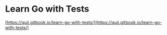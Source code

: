 # Learn Go with Tests

[https://quii.gitbook.io/learn-go-with-tests/](https://quii.gitbook.io/learn-go-with-tests/)

